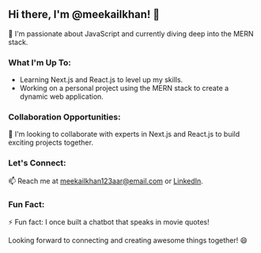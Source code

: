 ## Hi there, I'm @meekailkhan! 👋

👀 I'm passionate about JavaScript and currently diving deep into the MERN stack.

### What I'm Up To:
- Learning Next.js and React.js to level up my skills.
- Working on a personal project using the MERN stack to create a dynamic web application.

### Collaboration Opportunities:
💞 I'm looking to collaborate with experts in Next.js and React.js to build exciting projects together.

### Let's Connect:
📫 Reach me at [meekailkhan123aar@email.com](meekailkhan123aar@email.com) or [LinkedIn](https://www.linkedin.com/in/meekail-aslam-1a1a8726b/).

### Fun Fact:
⚡ Fun fact: I once built a chatbot that speaks in movie quotes!

Looking forward to connecting and creating awesome things together! 😄
